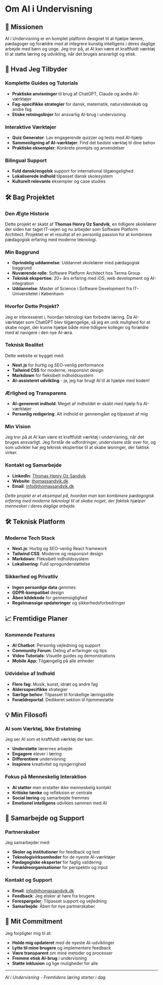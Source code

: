 # Om AI i Undervisning

## 🎯 Missionen

AI i Undervisning er en komplet platform designet til at hjælpe lærere, pædagoger og forældre med at integrere kunstig intelligens i deres daglige arbejde med børn og unge. Jeg tror på, at AI kan være et kraftfuldt værktøj til at støtte læring og udvikling, når det bruges ansvarligt og etisk.

## 🚀 Hvad Jeg Tilbyder

### Komplette Guides og Tutorials
- **Praktiske anvisninger** til brug af ChatGPT, Claude og andre AI-værktøjer
- **Fag-specifikke strategier** for dansk, matematik, naturvidenskab og andre fag
- **Etiske retningslinjer** for ansvarlig AI-brug i undervisning

### Interaktive Værktøjer
- **Quiz Generator**: Lav engagerende quizzer og tests med AI-hjælp
- **Sammenligning af AI-værktøjer**: Find det bedste værktøj til dine behov
- **Praktiske eksempler**: Konkrete prompts og anvendelser

### Bilingual Support
- **Fuld dansk/engelsk** support for international tilgængelighed
- **Lokaliserede indhold** tilpasset dansk skolesystem
- **Kulturelt relevante** eksempler og case studies

## 🛠️ Bag Projektet

### Den Ægte Historie
Dette projekt er skabt af **Thomas Henry Oz Sandvik**, en tidligere skolelærer der siden har taget IT-vejen og nu arbejder som Software Platform Architect. Projektet er et resultat af en personlig passion for at kombinere pædagogisk erfaring med moderne teknologi.

### Min Baggrund
- **Oprindelig uddannelse**: Uddannet skolelærer med pædagogisk baggrund
- **Nuværende rolle**: Software Platform Architect hos Terma Group
- **Teknisk ekspertise**: 20+ års erfaring med iOS, web development og AI-integration
- **Uddannelse**: Master of Science i Software Development fra IT-Universitetet i København

### Hvorfor Dette Projekt?
Jeg er interesseret i, hvordan teknologi kan forbedre læring. Da AI-værktøjer som ChatGPT blev tilgængelige, så jeg en unik mulighed for at skabe noget, der kunne hjælpe både mine tidligere kolleger og forældre med at navigere i den nye AI-æra.

### Teknisk Realitet
Dette website er bygget med:
- **Next.js** for hurtig og SEO-venlig performance
- **Tailwind CSS** for moderne, responsivt design
- **Markdown** for fleksibelt indholdssystem
- **AI-assisteret udvikling** - ja, jeg har brugt AI til at hjælpe med koden!

### Ærlighed og Transparens
- **AI-genereret indhold**: Meget af indholdet er skabt med hjælp fra AI-værktøjer
- **Personlig redigering**: Alt indhold er gennemgået og tilpasset af mig


### Min Vision
Jeg tror på at AI kan være et kraftfuldt værktøj i undervisning, når det bruges ansvarligt. Jeg forstår de udfordringer, undervisere står over for, og som udvikler har jeg teknisk ekspertise til at skabe løsninger, der faktisk virker.

### Kontakt og Samarbejde
- **LinkedIn**: [Thomas Henry Oz Sandvik](https://www.linkedin.com/in/thomas-henry-oz-sandvik/)
- **Website**: [thomassandvik.dk](https://thomassandvik.dk)
- **Email**: info@thomassandvik.dk


*Dette projekt er et eksempel på, hvordan man kan kombinere pædagogisk erfaring med moderne teknologi til at skabe noget, der faktisk hjælper mennesker i deres daglige arbejde.*

## 🛠️ Teknisk Platform

### Moderne Tech Stack
- **Next.js**: Hurtig og SEO-venlig React framework
- **Tailwind CSS**: Moderne og responsivt design
- **Markdown**: Fleksibelt indholdssystem
- **Lokalisering**: Fuld sprogunderstøttelse

### Sikkerhed og Privatliv
- **Ingen personlige data** gemmes
- **GDPR-kompatibel** design
- **Åben kildekode** for gennemsigtighed
- **Regelmæssige opdateringer** og sikkerhedsforbedringer

## 📈 Fremtidige Planer

### Kommende Features
- **AI Chatbot**: Personlig vejledning og support
- **Community Forum**: Deling af erfaringer og tips
- **Video Tutorials**: Visuelle guides og demonstrations
- **Mobile App**: Tilgængelig på alle enheder

### Udvidelse af Indhold
- **Flere fag**: Musik, kunst, idræt og andre fag
- **Aldersspecifikke** strategier
- **Særlige behov**: Tilpasset til forskellige læringsstile
- **Forældreportal**: Dedikeret sektion til hjemmestøtte

## 💡 Min Filosofi

### AI som Værktøj, Ikke Erstatning
Jeg ser AI som et kraftfuldt værktøj der kan:
- **Understøtte** lærernes arbejde
- **Engagere** elever i læring
- **Differentiere** undervisning
- **Inspirere** kreativitet og nysgerrighed

### Fokus på Menneskelig Interaktion
- **AI støtter** men erstatter ikke menneskelig kontakt
- **Kritiske tænke** og refleksion er centrale
- **Social læring** og samarbejde fremmes
- **Emotionel intelligens** udvikles sammen med AI

## 🤝 Samarbejde og Support

### Partnerskaber
Jeg samarbejder med:
- **Skoler og institutioner** for feedback og test
- **Teknologivirksomheder** for de nyeste AI-værktøjer
- **Pædagogiske eksperter** for faglig validering
- **Forældreorganisationer** for perspektiv og input

### Kontakt og Support
- **Email**: info@thomassandvik.dk
- **Feedback**: Jeg elsker at høre fra brugere
- **Forespørgsler**: Tilpasset support og vejledning
- **Samarbejde**: Åben for nye partnerskaber

## 🌟 Mit Commitment

Jeg forpligter mig til at:
- **Holde mig opdateret** med de nyeste AI-udviklinger
- **Lytte til mine brugere** og implementere feedback
- **Være transparent** om mine metoder og processer
- **Fremme etisk AI-brug** i undervisning
- **Støtte inklusion** og lige muligheder for alle

---

*AI i Undervisning - Fremtidens læring starter i dag* 